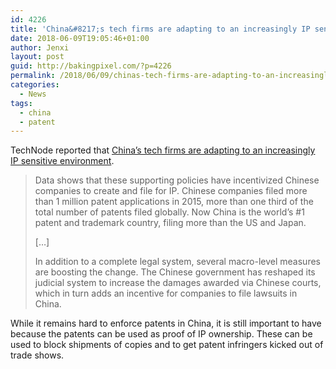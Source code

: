 ```yaml
---
id: 4226
title: 'China&#8217;s tech firms are adapting to an increasingly IP sensitive environment'
date: 2018-06-09T19:05:46+01:00
author: Jenxi
layout: post
guid: http://bakingpixel.com/?p=4226
permalink: /2018/06/09/chinas-tech-firms-are-adapting-to-an-increasingly-ip-sensitive-environment/
categories:
  - News
tags:
  - china
  - patent
---
```

TechNode reported that [China&#8217;s tech firms are adapting to an increasingly IP sensitive environment](https://technode.com/2018/03/14/ip-china/).

> Data shows that these supporting policies have incentivized Chinese companies to create and file for IP. Chinese companies filed more than 1 million patent applications in 2015, more than one third of the total number of patents filed globally. Now China is the world’s #1 patent and trademark country, filing more than the US and Japan.
> 
> [&#8230;]
> 
> In addition to a complete legal system, several macro-level measures are boosting the change. The Chinese government has reshaped its judicial system to increase the damages awarded via Chinese courts, which in turn adds an incentive for companies to file lawsuits in China. 

While it remains hard to enforce patents in China, it is still important to have because the patents can be used as proof of IP ownership. These can be used to block shipments of copies and to get patent infringers kicked out of trade shows.